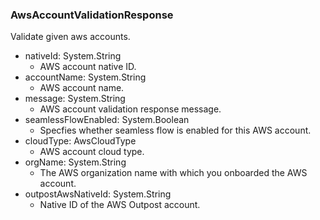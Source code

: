 ### AwsAccountValidationResponse
Validate given aws accounts.

- nativeId: System.String
  - AWS account native ID.
- accountName: System.String
  - AWS account name.
- message: System.String
  - AWS account validation response message.
- seamlessFlowEnabled: System.Boolean
  - Specfies whether seamless flow is enabled for this AWS account.
- cloudType: AwsCloudType
  - AWS account cloud type.
- orgName: System.String
  - The AWS organization name with which you onboarded the AWS account.
- outpostAwsNativeId: System.String
  - Native ID of the AWS Outpost account.
